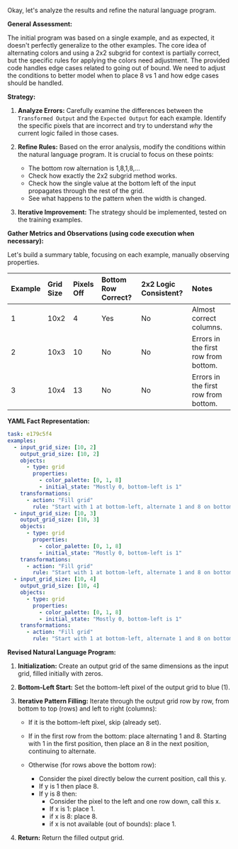Okay, let's analyze the results and refine the natural language program.

**General Assessment:**

The initial program was based on a single example, and as expected, it doesn't perfectly generalize to the other examples. The core idea of alternating colors and using a 2x2 subgrid for context is partially correct, but the specific rules for applying the colors need adjustment. The provided code handles edge cases related to going out of bound. We need to adjust the conditions to better model when to place 8 vs 1 and how edge cases should be handled.

**Strategy:**

1.  **Analyze Errors:** Carefully examine the differences between the `Transformed Output` and the `Expected Output` for each example. Identify the specific pixels that are incorrect and try to understand *why* the current logic failed in those cases.

2.  **Refine Rules:** Based on the error analysis, modify the conditions within the natural language program. It is crucial to focus on these points:
    *   The bottom row alternation is 1,8,1,8,...
    *   Check how exactly the 2x2 subgrid method works.
    * Check how the single value at the bottom left of the input propagates
      through the rest of the grid.
    * See what happens to the pattern when the width is changed.

3.  **Iterative Improvement:** The strategy should be implemented, tested on the training examples.

**Gather Metrics and Observations (using code execution when necessary):**

Let's build a summary table, focusing on each example, manually observing properties.

| Example | Grid Size    | Pixels Off | Bottom Row Correct? | 2x2 Logic Consistent? | Notes                                                        |
| :------ | :----------- | :--------- | :----------------- | :--------------------- | :----------------------------------------------------------- |
| 1       | 10x2         | 4          | Yes                | No                     | Almost correct columns. |
| 2       | 10x3         | 10         | No                 | No                     | Errors in the first row from bottom.  |
| 3       | 10x4         | 13         | No                 | No                     | Errors in the first row from bottom.   |

**YAML Fact Representation:**


```yaml
task: e179c5f4
examples:
  - input_grid_size: [10, 2]
    output_grid_size: [10, 2]
    objects:
      - type: grid
        properties:
          - color_palette: [0, 1, 8]
          - initial_state: "Mostly 0, bottom-left is 1"
    transformations:
      - action: "Fill grid"
        rule: "Start with 1 at bottom-left, alternate 1 and 8 on bottom row, and apply a pattern based on 2x2 subgrids above"
  - input_grid_size: [10, 3]
    output_grid_size: [10, 3]
    objects:
      - type: grid
        properties:
          - color_palette: [0, 1, 8]
          - initial_state: "Mostly 0, bottom-left is 1"
    transformations:
      - action: "Fill grid"
        rule: "Start with 1 at bottom-left, alternate 1 and 8 on bottom row, and apply a pattern based on 2x2 subgrids above"
  - input_grid_size: [10, 4]
    output_grid_size: [10, 4]
    objects:
      - type: grid
        properties:
          - color_palette: [0, 1, 8]
          - initial_state: "Mostly 0, bottom-left is 1"
    transformations:
      - action: "Fill grid"
        rule: "Start with 1 at bottom-left, alternate 1 and 8 on bottom row, and apply a pattern based on 2x2 subgrids above"
```


**Revised Natural Language Program:**

1.  **Initialization:** Create an output grid of the same dimensions as the input grid, filled initially with zeros.

2.  **Bottom-Left Start:** Set the bottom-left pixel of the output grid to blue (1).

3.  **Iterative Pattern Filling:** Iterate through the output grid row by row, from bottom to top (rows) and left to right (columns):

    *   If it is the bottom-left pixel, skip (already set).

    *   If in the first row from the bottom: place alternating 1 and 8. Starting with 1 in the first position, then place an 8 in the next position, continuing to alternate.

    *   Otherwise (for rows above the bottom row):

        *   Consider the pixel directly below the current position, call this y.
        *   If y is 1 then place 8.
        *   If y is 8 then:
            * Consider the pixel to the left and one row down, call this x.
            * If x is 1: place 1.
            * if x is 8: place 8.
            * if x is not available (out of bounds): place 1.

4.  **Return:** Return the filled output grid.
